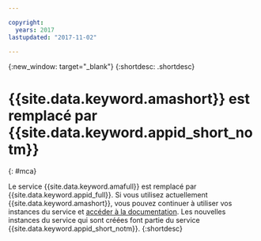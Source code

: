 ```yaml
---

copyright:
  years: 2017
lastupdated: "2017-11-02"

---
```


{:new_window: target="_blank"}
{:shortdesc: .shortdesc}

# {{site.data.keyword.amashort}} est remplacé par {{site.data.keyword.appid_short_notm}}
{: #mca}

Le service {{site.data.keyword.amafull}} est remplacé par {{site.data.keyword.appid_full}}. Si
vous utilisez actuellement {{site.data.keyword.amashort}}, vous
pouvez continuer à utiliser vos instances du service et [accéder à la documentation](/docs/services/mobileaccess/index.html). Les nouvelles instances du service qui sont créées font partie du service
{{site.data.keyword.appid_short_notm}}.
{:shortdesc}
